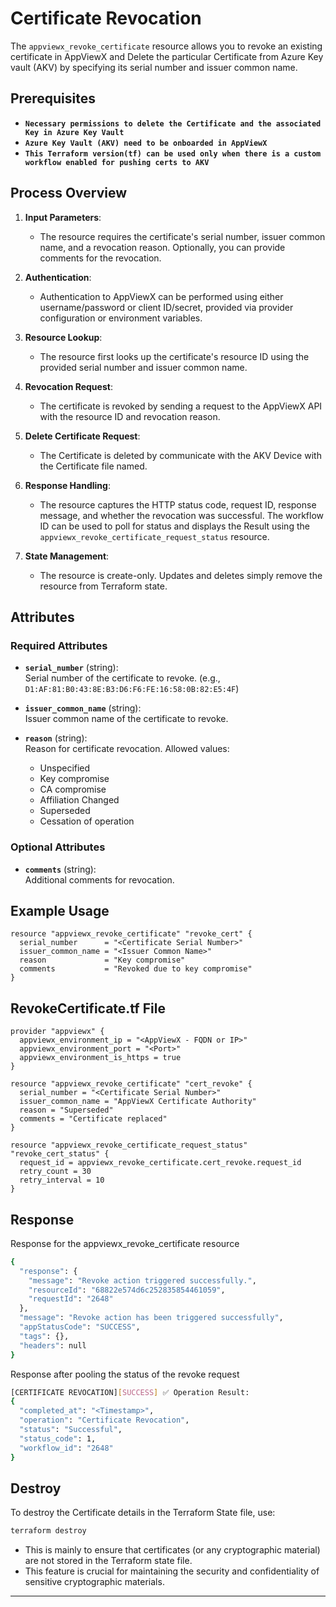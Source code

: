 # Certificate Revocation

The `appviewx_revoke_certificate` resource allows you to revoke an existing certificate in AppViewX and Delete the particular Certificate from Azure Key vault (AKV) by specifying its serial number and issuer common name.


## Prerequisites

- **`Necessary permissions to delete the Certificate and the associated Key in Azure Key Vault`**
- **`Azure Key Vault (AKV) need to be onboarded in AppViewX`**
- **`This Terraform version(tf) can be used only when there is a custom workflow enabled for pushing certs to AKV`**

## Process Overview

1. **Input Parameters**:
   - The resource requires the certificate's serial number, issuer common name, and a revocation reason. Optionally, you can provide comments for the revocation.

2. **Authentication**:
   - Authentication to AppViewX can be performed using either username/password or client ID/secret, provided via provider configuration or environment variables.

3. **Resource Lookup**:
   - The resource first looks up the certificate's resource ID using the provided serial number and issuer common name.

4. **Revocation Request**:
   - The certificate is revoked by sending a request to the AppViewX API with the resource ID and revocation reason.

5. **Delete Certificate Request**:
   - The Certificate is deleted by communicate with the AKV Device with the Certificate file named.

5. **Response Handling**:
   - The resource captures the HTTP status code, request ID, response message, and whether the revocation was successful. The workflow ID can be used to poll for status and displays the Result using the `appviewx_revoke_certificate_request_status` resource.

6. **State Management**:
   - The resource is create-only. Updates and deletes simply remove the resource from Terraform state.

## Attributes

### Required Attributes

- **`serial_number`** (string):  
  Serial number of the certificate to revoke. (e.g., `D1:AF:81:B0:43:8E:B3:D6:F6:FE:16:58:0B:82:E5:4F`)

- **`issuer_common_name`** (string):  
  Issuer common name of the certificate to revoke.

- **`reason`** (string):  
  Reason for certificate revocation. Allowed values:
  - Unspecified
  - Key compromise
  - CA compromise
  - Affiliation Changed
  - Superseded
  - Cessation of operation

### Optional Attributes

- **`comments`** (string):  
  Additional comments for revocation.

## Example Usage

```hcl
resource "appviewx_revoke_certificate" "revoke_cert" {
  serial_number      = "<Certificate Serial Number>"
  issuer_common_name = "<Issuer Common Name>"
  reason             = "Key compromise"
  comments           = "Revoked due to key compromise"
}
```

## RevokeCertificate.tf File

```hcl
provider "appviewx" {
  appviewx_environment_ip = "<AppViewX - FQDN or IP>"
  appviewx_environment_port = "<Port>"
  appviewx_environment_is_https = true
}

resource "appviewx_revoke_certificate" "cert_revoke" {
  serial_number = "<Certificate Serial Number>"
  issuer_common_name = "AppViewX Certificate Authority"
  reason = "Superseded"
  comments = "Certificate replaced"
}

resource "appviewx_revoke_certificate_request_status" "revoke_cert_status" {
  request_id = appviewx_revoke_certificate.cert_revoke.request_id
  retry_count = 30
  retry_interval = 10
}
```

## Response

Response for the appviewx_revoke_certificate resource

```bash
{
  "response": {
    "message": "Revoke action triggered successfully.",
    "resourceId": "68822e574d6c252835854461059",
    "requestId": "2648"
  },
  "message": "Revoke action has been triggered successfully",
  "appStatusCode": "SUCCESS",
  "tags": {},
  "headers": null
}
```

Response after pooling the status of the revoke request

```bash
[CERTIFICATE REVOCATION][SUCCESS] ✅ Operation Result:
{
  "completed_at": "<Timestamp>",
  "operation": "Certificate Revocation",
  "status": "Successful",
  "status_code": 1,
  "workflow_id": "2648"
}
```

## Destroy

To destroy the Certificate details in the Terraform State file, use:

```bash
terraform destroy
```

- This is mainly to ensure that certificates (or any cryptographic material) are not stored in the Terraform state file.
- This feature is crucial for maintaining the security and confidentiality of sensitive cryptographic materials.

---